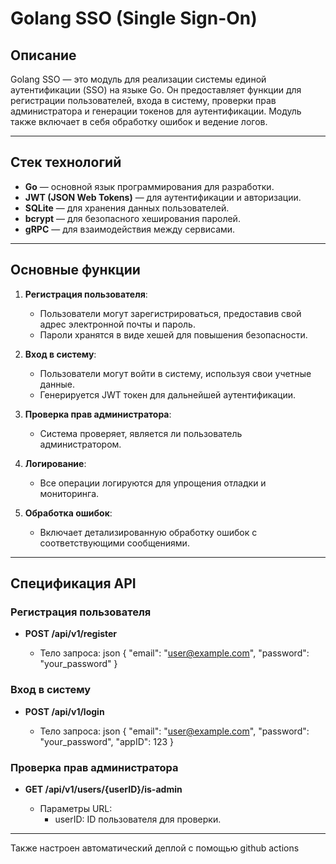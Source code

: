 # Golang SSO (Single Sign-On)

## Описание

Golang SSO — это модуль для реализации системы единой аутентификации (SSO) на языке Go. Он предоставляет функции для регистрации пользователей, входа в систему, проверки прав администратора и генерации токенов для аутентификации. Модуль также включает в себя обработку ошибок и ведение логов.

---

## Стек технологий

- **Go** — основной язык программирования для разработки.
- **JWT (JSON Web Tokens)** — для аутентификации и авторизации.
- **SQLite** — для хранения данных пользователей.
- **bcrypt** — для безопасного хеширования паролей.
- **gRPC** — для взаимодействия между сервисами.

---

## Основные функции

1. **Регистрация пользователя**:
   - Пользователи могут зарегистрироваться, предоставив свой адрес электронной почты и пароль.
   - Пароли хранятся в виде хешей для повышения безопасности.

2. **Вход в систему**:
   - Пользователи могут войти в систему, используя свои учетные данные.
   - Генерируется JWT токен для дальнейшей аутентификации.

3. **Проверка прав администратора**:
   - Система проверяет, является ли пользователь администратором.

4. **Логирование**:
   - Все операции логируются для упрощения отладки и мониторинга.

5. **Обработка ошибок**:
   - Включает детализированную обработку ошибок с соответствующими сообщениями.

---

## Спецификация API

### Регистрация пользователя

- **POST /api/v1/register**
  
  - Тело запроса:
    json
    {
      "email": "user@example.com",
      "password": "your_password"
    }
    
### Вход в систему

- **POST /api/v1/login**
  
  - Тело запроса:
    json
    {
      "email": "user@example.com",
      "password": "your_password",
      "appID": 123
    }
    
### Проверка прав администратора

- **GET /api/v1/users/{userID}/is-admin**
  
  - Параметры URL:
    - userID: ID пользователя для проверки.

---

Также настроен автоматический деплой с помощью github actions